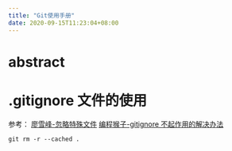 ```yaml
---
title: "Git使用手册"
date: 2020-09-15T11:23:04+08:00
---
```


# abstract

# .gitignore 文件的使用

参考：
[廖雪峰-忽略特殊文件](https://www.liaoxuefeng.com/wiki/896043488029600/900004590234208)
[编程猴子-gitignore 不起作用的解决办法](https://www.cnblogs.com/sumg/p/10251247.html)

```
git rm -r --cached .
```